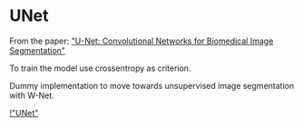 # UNet

From the paper:  ["U-Net: Convolutional Networks for Biomedical Image Segmentation"](https://arxiv.org/pdf/1505.04597)


To train the model use crossentropy as criterion.


Dummy implementation to move towards unsupervised image segmentation with W-Net.


[!"UNet"](https://miro.medium.com/max/1400/1*lvXoKMHoPJMKpKK7keZMEA.png)
